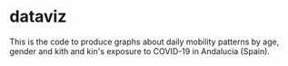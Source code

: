 # dataviz

This is the code to produce graphs about daily mobility patterns by age, gender and kith and kin's exposure to COVID-19 in Andalucia (Spain). 
